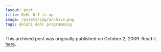 ```yaml
---
layout: post
title: DeHL 0.7 is up
image: /assets/img/archive.png
tags: delphi dehl programming
---
```

This archived post was originally published on October 2, 2009. Read it [here](/alex.ciobanu.org/index8fee.html).
